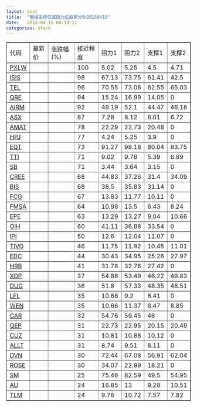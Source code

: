 ```yaml
---
layout: post
title:  "触碰支撑位或阻力位股票分析20150415"
date:   2015-04-15 04:18:11
categories: stock
---
```

<script type="text/javascript">
var stockList = []
stockList.push('gb_pxlw');
stockList.push('gb_isis');
stockList.push('gb_tel');
stockList.push('gb_qre');
stockList.push('gb_airm');
stockList.push('gb_asx');
stockList.push('gb_amat');
stockList.push('gb_hpj');
stockList.push('gb_eqt');
stockList.push('gb_tti');
stockList.push('gb_sb');
stockList.push('gb_cree');
stockList.push('gb_bis');
stockList.push('gb_fcg');
stockList.push('gb_fmsa');
stockList.push('gb_epe');
stockList.push('gb_oih');
stockList.push('gb_ipi');
stockList.push('gb_tivo');
stockList.push('gb_edc');
stockList.push('gb_hrb');
stockList.push('gb_xop');
stockList.push('gb_dug');
stockList.push('gb_lfl');
stockList.push('gb_wen');
stockList.push('gb_car');
stockList.push('gb_qep');
stockList.push('gb_cuz');
stockList.push('gb_allt');
stockList.push('gb_dvn');
stockList.push('gb_rose');
stockList.push('gb_sm');
stockList.push('gb_au');
stockList.push('gb_tlm');
</script>
<table border="1">
 <tr>
 <td>代码</td>
 <td>最新价</td>
 <td>涨跌幅(%)</td>
 <td>接近程度</td>
 <td>阻力1</td>
 <td>阻力2</td>
 <td>支撑1</td>
 <td>支撑2</td>
</tr>
  <tr id="pxlw" class="green">
  <td><a href="http://stock.finance.sina.com.cn/usstock/quotes/PXLW.html" target="_blank">PXLW</a></td><td></td><td></td><td>100</td><td>5.02</td><td>5.25</td><td>4.5</td><td>4.71</td></tr>
  <tr id="isis" class="red">
  <td><a href="http://stock.finance.sina.com.cn/usstock/quotes/ISIS.html" target="_blank">ISIS</a></td><td></td><td></td><td>98</td><td>67.13</td><td>73.75</td><td>61.41</td><td>42.5</td></tr>
  <tr id="tel" class="red">
  <td><a href="http://stock.finance.sina.com.cn/usstock/quotes/TEL.html" target="_blank">TEL</a></td><td></td><td></td><td>96</td><td>70.55</td><td>73.06</td><td>62.55</td><td>65.03</td></tr>
  <tr id="qre" class="red">
  <td><a href="http://stock.finance.sina.com.cn/usstock/quotes/QRE.html" target="_blank">QRE</a></td><td></td><td></td><td>94</td><td>15.24</td><td>16.99</td><td>14.05</td><td>0</td></tr>
  <tr id="airm" class="green">
  <td><a href="http://stock.finance.sina.com.cn/usstock/quotes/AIRM.html" target="_blank">AIRM</a></td><td></td><td></td><td>92</td><td>49.19</td><td>52.1</td><td>44.47</td><td>46.18</td></tr>
  <tr id="asx" class="red">
  <td><a href="http://stock.finance.sina.com.cn/usstock/quotes/ASX.html" target="_blank">ASX</a></td><td></td><td></td><td>87</td><td>7.28</td><td>8.12</td><td>6.01</td><td>6.72</td></tr>
  <tr id="amat" class="red">
  <td><a href="http://stock.finance.sina.com.cn/usstock/quotes/AMAT.html" target="_blank">AMAT</a></td><td></td><td></td><td>78</td><td>22.29</td><td>22.73</td><td>20.48</td><td>0</td></tr>
  <tr id="hpj" class="red">
  <td><a href="http://stock.finance.sina.com.cn/usstock/quotes/HPJ.html" target="_blank">HPJ</a></td><td></td><td></td><td>77</td><td>4.24</td><td>5.25</td><td>3.9</td><td>0</td></tr>
  <tr id="eqt" class="green">
  <td><a href="http://stock.finance.sina.com.cn/usstock/quotes/EQT.html" target="_blank">EQT</a></td><td></td><td></td><td>73</td><td>91.27</td><td>98.18</td><td>80.04</td><td>83.75</td></tr>
  <tr id="tti" class="green">
  <td><a href="http://stock.finance.sina.com.cn/usstock/quotes/TTI.html" target="_blank">TTI</a></td><td></td><td></td><td>71</td><td>9.02</td><td>9.78</td><td>5.39</td><td>6.89</td></tr>
  <tr id="sb" class="red">
  <td><a href="http://stock.finance.sina.com.cn/usstock/quotes/SB.html" target="_blank">SB</a></td><td></td><td></td><td>71</td><td>3.44</td><td>3.64</td><td>3.15</td><td>0</td></tr>
  <tr id="cree" class="green">
  <td><a href="http://stock.finance.sina.com.cn/usstock/quotes/CREE.html" target="_blank">CREE</a></td><td></td><td></td><td>68</td><td>44.83</td><td>37.26</td><td>31.4</td><td>34.09</td></tr>
  <tr id="bis" class="green">
  <td><a href="http://stock.finance.sina.com.cn/usstock/quotes/BIS.html" target="_blank">BIS</a></td><td></td><td></td><td>68</td><td>38.5</td><td>35.83</td><td>31.14</td><td>0</td></tr>
  <tr id="fcg" class="green">
  <td><a href="http://stock.finance.sina.com.cn/usstock/quotes/FCG.html" target="_blank">FCG</a></td><td></td><td></td><td>67</td><td>13.83</td><td>11.77</td><td>10.11</td><td>0</td></tr>
  <tr id="fmsa" class="green">
  <td><a href="http://stock.finance.sina.com.cn/usstock/quotes/FMSA.html" target="_blank">FMSA</a></td><td></td><td></td><td>64</td><td>10.98</td><td>13.5</td><td>6.43</td><td>8.24</td></tr>
  <tr id="epe" class="red">
  <td><a href="http://stock.finance.sina.com.cn/usstock/quotes/EPE.html" target="_blank">EPE</a></td><td></td><td></td><td>63</td><td>13.29</td><td>13.27</td><td>9.04</td><td>10.66</td></tr>
  <tr id="oih" class="red">
  <td><a href="http://stock.finance.sina.com.cn/usstock/quotes/OIH.html" target="_blank">OIH</a></td><td></td><td></td><td>60</td><td>41.11</td><td>36.88</td><td>33.54</td><td>0</td></tr>
  <tr id="ipi" class="red">
  <td><a href="http://stock.finance.sina.com.cn/usstock/quotes/IPI.html" target="_blank">IPI</a></td><td></td><td></td><td>50</td><td>12.6</td><td>12.04</td><td>11.07</td><td>0</td></tr>
  <tr id="tivo" class="green">
  <td><a href="http://stock.finance.sina.com.cn/usstock/quotes/TIVO.html" target="_blank">TIVO</a></td><td></td><td></td><td>46</td><td>11.75</td><td>11.92</td><td>10.45</td><td>11.01</td></tr>
  <tr id="edc" class="green">
  <td><a href="http://stock.finance.sina.com.cn/usstock/quotes/EDC.html" target="_blank">EDC</a></td><td></td><td></td><td>44</td><td>30.43</td><td>34.95</td><td>25.26</td><td>27.97</td></tr>
  <tr id="hrb" class="red">
  <td><a href="http://stock.finance.sina.com.cn/usstock/quotes/HRB.html" target="_blank">HRB</a></td><td></td><td></td><td>41</td><td>31.78</td><td>32.76</td><td>27.42</td><td>0</td></tr>
  <tr id="xop" class="green">
  <td><a href="http://stock.finance.sina.com.cn/usstock/quotes/XOP.html" target="_blank">XOP</a></td><td></td><td></td><td>37</td><td>54.88</td><td>53.49</td><td>46.22</td><td>49.83</td></tr>
  <tr id="dug" class="green">
  <td><a href="http://stock.finance.sina.com.cn/usstock/quotes/DUG.html" target="_blank">DUG</a></td><td></td><td></td><td>36</td><td>51.8</td><td>57.33</td><td>48.35</td><td>48.51</td></tr>
  <tr id="lfl" class="red">
  <td><a href="http://stock.finance.sina.com.cn/usstock/quotes/LFL.html" target="_blank">LFL</a></td><td></td><td></td><td>35</td><td>10.68</td><td>9.2</td><td>8.41</td><td>0</td></tr>
  <tr id="wen" class="red">
  <td><a href="http://stock.finance.sina.com.cn/usstock/quotes/WEN.html" target="_blank">WEN</a></td><td></td><td></td><td>35</td><td>10.66</td><td>11.37</td><td>8.47</td><td>8.85</td></tr>
  <tr id="car" class="red">
  <td><a href="http://stock.finance.sina.com.cn/usstock/quotes/CAR.html" target="_blank">CAR</a></td><td></td><td></td><td>32</td><td>54.76</td><td>59.45</td><td>46</td><td>0</td></tr>
  <tr id="qep" class="green">
  <td><a href="http://stock.finance.sina.com.cn/usstock/quotes/QEP.html" target="_blank">QEP</a></td><td></td><td></td><td>31</td><td>22.73</td><td>22.95</td><td>20.15</td><td>20.49</td></tr>
  <tr id="cuz" class="green">
  <td><a href="http://stock.finance.sina.com.cn/usstock/quotes/CUZ.html" target="_blank">CUZ</a></td><td></td><td></td><td>31</td><td>10.81</td><td>10.88</td><td>10.12</td><td>0</td></tr>
  <tr id="allt" class="red">
  <td><a href="http://stock.finance.sina.com.cn/usstock/quotes/ALLT.html" target="_blank">ALLT</a></td><td></td><td></td><td>31</td><td>8.74</td><td>9.51</td><td>8.11</td><td>0</td></tr>
  <tr id="dvn" class="red">
  <td><a href="http://stock.finance.sina.com.cn/usstock/quotes/DVN.html" target="_blank">DVN</a></td><td></td><td></td><td>30</td><td>72.44</td><td>67.08</td><td>56.91</td><td>62.04</td></tr>
  <tr id="rose" class="red">
  <td><a href="http://stock.finance.sina.com.cn/usstock/quotes/ROSE.html" target="_blank">ROSE</a></td><td></td><td></td><td>30</td><td>34.07</td><td>22.99</td><td>18.21</td><td>0</td></tr>
  <tr id="sm" class="green">
  <td><a href="http://stock.finance.sina.com.cn/usstock/quotes/SM.html" target="_blank">SM</a></td><td></td><td></td><td>25</td><td>75.46</td><td>82.59</td><td>49.5</td><td>54.95</td></tr>
  <tr id="au" class="green">
  <td><a href="http://stock.finance.sina.com.cn/usstock/quotes/AU.html" target="_blank">AU</a></td><td></td><td></td><td>24</td><td>16.85</td><td>13</td><td>9.28</td><td>10.51</td></tr>
  <tr id="tlm" class="green">
  <td><a href="http://stock.finance.sina.com.cn/usstock/quotes/TLM.html" target="_blank">TLM</a></td><td></td><td></td><td>24</td><td>9.76</td><td>10.72</td><td>7.57</td><td>7.82</td></tr>
</table>
